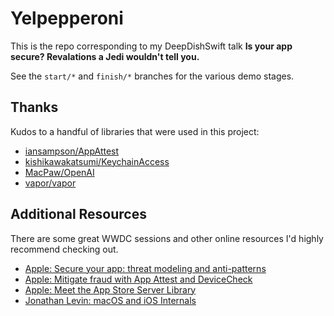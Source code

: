 # Yelpepperoni

This is the repo corresponding to my DeepDishSwift talk **Is your app secure? Revalations a Jedi wouldn't tell you.**

See the `start/*` and `finish/*` branches for the various demo stages.

## Thanks

Kudos to a handful of libraries that were used in this project:

- [iansampson/AppAttest](https://github.com/iansampson/AppAttest)
- [kishikawakatsumi/KeychainAccess](https://github.com/kishikawakatsumi/KeychainAccess)
- [MacPaw/OpenAI](https://github.com/MacPaw/OpenAI)
- [vapor/vapor](https://github.com/vapor/vapor)

## Additional Resources

There are some great WWDC sessions and other online resources I'd highly recommend checking out.

- [Apple: Secure your app: threat modeling and anti-patterns](https://developer.apple.com/wwdc20/10189)
- [Apple: Mitigate fraud with App Attest and DeviceCheck](https://developer.apple.com/wwdc21/10244)
- [Apple: Meet the App Store Server Library](https://developer.apple.com/wwdc23/10143)
- [Jonathan Levin: macOS and iOS Internals](https://newosxbook.com)
